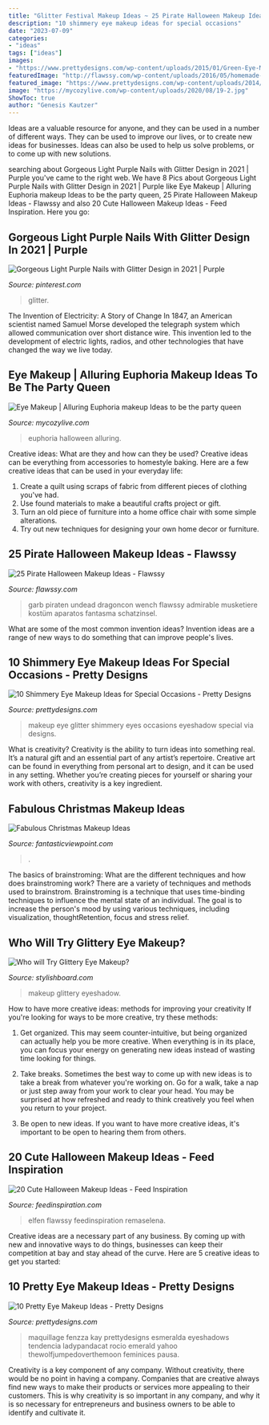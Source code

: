 ```yaml
---
title: "Glitter Festival Makeup Ideas ~ 25 Pirate Halloween Makeup Ideas"
description: "10 shimmery eye makeup ideas for special occasions"
date: "2023-07-09"
categories:
- "ideas"
tags: ["ideas"]
images:
- "https://www.prettydesigns.com/wp-content/uploads/2015/01/Green-Eye-Makeup.jpg"
featuredImage: "http://flawssy.com/wp-content/uploads/2016/05/homemade-costume-and-makeup-ideas.jpg"
featured_image: "https://www.prettydesigns.com/wp-content/uploads/2014/10/Black-and-Glitter-Eyes.jpg"
image: "https://mycozylive.com/wp-content/uploads/2020/08/19-2.jpg"
ShowToc: true
author: "Genesis Kautzer"
---
```



Ideas are a valuable resource for anyone, and they can be used in a number of different ways. They can be used to improve our lives, or to create new ideas for businesses. Ideas can also be used to help us solve problems, or to come up with new solutions.

	

		
searching about Gorgeous Light Purple Nails with Glitter Design in 2021 | Purple you've came to the right web. We have 8 Pics about Gorgeous Light Purple Nails with Glitter Design in 2021 | Purple like Eye Makeup | Alluring Euphoria makeup Ideas to be the party queen, 25 Pirate Halloween Makeup Ideas - Flawssy and also 20 Cute Halloween Makeup Ideas - Feed Inspiration. Here you go:
		
    
## Gorgeous Light Purple Nails With Glitter Design In 2021 | Purple

<img loading=lazy src="https://i.pinimg.com/736x/46/c9/8e/46c98e6feb97067d9c11249fc8d879f6.jpg" onerror="this.onerror=null;this.src='https://tse3.mm.bing.net/th?id=OIP.DW_-XhQ-ACvAEUecA42P2gHaLH&amp;pid=15.1';" alt="Gorgeous Light Purple Nails with Glitter Design in 2021 | Purple">

_Source: pinterest.com_

>glitter. 

	

The Invention of Electricity: A Story of Change
In 1847, an American scientist named Samuel Morse developed the telegraph system which allowed communication over short distance wire. This invention led to the development of electric lights, radios, and other technologies that have changed the way we live today.

    
## Eye Makeup | Alluring Euphoria Makeup Ideas To Be The Party Queen

<img loading=lazy src="https://mycozylive.com/wp-content/uploads/2020/08/19-2.jpg" onerror="this.onerror=null;this.src='https://tse2.mm.bing.net/th?id=OIP.H91nzN90Roj5zsjj3ZFY8AHaKu&amp;pid=15.1';" alt="Eye Makeup | Alluring Euphoria makeup Ideas to be the party queen">

_Source: mycozylive.com_

>euphoria halloween alluring. 

	

Creative ideas: What are they and how can they be used?
Creative ideas can be everything from accessories to homestyle baking. Here are a few creative ideas that can be used in your everyday life: 
1. Create a quilt using scraps of fabric from different pieces of clothing you've had.
2. Use found materials to make a beautiful crafts project or gift.
3. Turn an old piece of furniture into a home office chair with some simple alterations.
4. Try out new techniques for designing your own home decor or furniture.

    
## 25 Pirate Halloween Makeup Ideas - Flawssy

<img loading=lazy src="http://flawssy.com/wp-content/uploads/2016/05/homemade-costume-and-makeup-ideas.jpg" onerror="this.onerror=null;this.src='https://tse1.mm.bing.net/th?id=OIP.Cg5YWo7dBo5xkwAU2_p4TQAAAA&amp;pid=15.1';" alt="25 Pirate Halloween Makeup Ideas - Flawssy">

_Source: flawssy.com_

>garb piraten undead dragoncon wench flawssy admirable musketiere kostüm aparatos fantasma schatzinsel. 

	

What are some of the most common invention ideas?
Invention ideas are a range of new ways to do something that can improve people's lives.

    
## 10 Shimmery Eye Makeup Ideas For Special Occasions - Pretty Designs

<img loading=lazy src="https://www.prettydesigns.com/wp-content/uploads/2014/10/Black-and-Glitter-Eyes.jpg" onerror="this.onerror=null;this.src='https://tse4.mm.bing.net/th?id=OIP.x7MgR4kJFlVi5Yf9zR1RtQHaLv&amp;pid=15.1';" alt="10 Shimmery Eye Makeup Ideas for Special Occasions - Pretty Designs">

_Source: prettydesigns.com_

>makeup eye glitter shimmery eyes occasions eyeshadow special via designs. 

	

What is creativity?
Creativity is the ability to turn ideas into something real. It’s a natural gift and an essential part of any artist’s repertoire. Creative art can be found in everything from personal art to design, and it can be used in any setting. Whether you’re creating pieces for yourself or sharing your work with others, creativity is a key ingredient.

    
## Fabulous Christmas Makeup Ideas

<img loading=lazy src="http://www.fantasticviewpoint.com/wp-content/uploads/2013/11/41-Christmas-Makeup-Ideas-02.jpg" onerror="this.onerror=null;this.src='https://tse2.mm.bing.net/th?id=OIP.D_ChvAZsOkRkajr1hkxmBQAAAA&amp;pid=15.1';" alt="Fabulous Christmas Makeup Ideas">

_Source: fantasticviewpoint.com_

>. 

	

The basics of brainstroming: What are the different techniques and how does brainstroming work?
There are a variety of techniques and methods used to brainstrom. Brainstroming is a technique that uses time-binding techniques to influence the mental state of an individual. The goal is to increase the person's mood by using various techniques, including visualization, thoughtRetention, focus and stress relief.

    
## Who Will Try Glittery Eye Makeup?

<img loading=lazy src="https://www.stylishboard.com/wp-content/uploads/2013/06/16.jpg" onerror="this.onerror=null;this.src='https://tse2.mm.bing.net/th?id=OIP.x7J3QLvAi9Ryj7IqVe8tPgHaFB&amp;pid=15.1';" alt="Who will Try Glittery Eye Makeup?">

_Source: stylishboard.com_

>makeup glittery eyeshadow. 

	

How to have more creative ideas: methods for improving your creativity
If you're looking for ways to be more creative, try these methods:
1. Get organized. This may seem counter-intuitive, but being organized can actually help you be more creative. When everything is in its place, you can focus your energy on generating new ideas instead of wasting time looking for things.

2. Take breaks. Sometimes the best way to come up with new ideas is to take a break from whatever you're working on. Go for a walk, take a nap or just step away from your work to clear your head. You may be surprised at how refreshed and ready to think creatively you feel when you return to your project.

3. Be open to new ideas. If you want to have more creative ideas, it's important to be open to hearing them from others.

    
## 20 Cute Halloween Makeup Ideas - Feed Inspiration

<img loading=lazy src="https://www.feedinspiration.com/wp-content/uploads/2016/09/Cute-Ideas-for-Halloween-Fairy-Makeup.jpg" onerror="this.onerror=null;this.src='https://tse1.mm.bing.net/th?id=OIP.IlzkzRfA1hPwaQbr_v57jQHaKU&amp;pid=15.1';" alt="20 Cute Halloween Makeup Ideas - Feed Inspiration">

_Source: feedinspiration.com_

>elfen flawssy feedinspiration remaselena. 

	

Creative ideas are a necessary part of any business. By coming up with new and innovative ways to do things, businesses can keep their competition at bay and stay ahead of the curve. Here are 5 creative ideas to get you started:

    
## 10 Pretty Eye Makeup Ideas - Pretty Designs

<img loading=lazy src="https://www.prettydesigns.com/wp-content/uploads/2015/01/Green-Eye-Makeup.jpg" onerror="this.onerror=null;this.src='https://tse2.mm.bing.net/th?id=OIP.5we44QCtUlO2DS308Z3R7AHaMx&amp;pid=15.1';" alt="10 Pretty Eye Makeup Ideas - Pretty Designs">

_Source: prettydesigns.com_

>maquillage fenzza kay prettydesigns esmeralda eyeshadows tendencia ladypandacat rocio emerald yahoo thewolfjumpedoverthemoon feminices pausa. 

	

Creativity is a key component of any company. Without creativity, there would be no point in having a company. Companies that are creative always find new ways to make their products or services more appealing to their customers. This is why creativity is so important in any company, and why it is so necessary for entrepreneurs and business owners to be able to identify and cultivate it.

